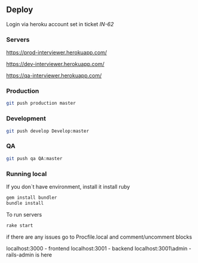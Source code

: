 ## Deploy

Login via heroku account set in ticket *IN-62*

### Servers
https://prod-interviewer.herokuapp.com/

https://dev-interviewer.herokuapp.com/

https://qa-interviewer.herokuapp.com/

### Production
```sh
git push production master
```

### Development
```sh
git push develop Develop:master
```

### QA
```sh
git push qa QA:master
```

### Running local
If you don`t have environment, install it
install ruby
```sh
gem install bundler
bundle install
```

To run servers
```sh
rake start
```
if there are any issues go to Procfile.local and comment/uncomment blocks

localhost:3000 - frontend
localhost:3001 - backend
localhost:3001\admin - rails-admin is here
